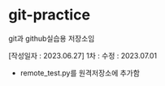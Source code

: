 # git-practice
git과 github실습용 저장소임

[작성일자 : 2023.06.27]
1차 : 수정 : 2023.07.01
 - remote_test.py를 원격저장소에 추가함
